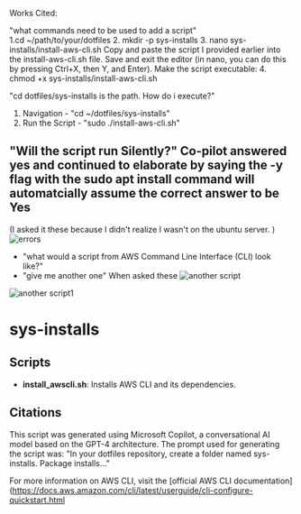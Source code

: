 Works Cited:


"what commands need to be used to add a script"   
1.cd ~/path/to/your/dotfiles
2. mkdir -p sys-installs
3. nano sys-installs/install-aws-cli.sh
Copy and paste the script I provided earlier into the install-aws-cli.sh file.
Save and exit the editor (in nano, you can do this by pressing Ctrl+X, then Y, and Enter).
Make the script executable:
4. chmod +x sys-installs/install-aws-cli.sh

"cd dotfiles/sys-installs is the path. How do i execute?"
1. Navigation - "cd ~/dotfiles/sys-installs"
2. Run the Script -  "sudo ./install-aws-cli.sh"

"Will the script run Silently?"
Co-pilot answered yes and continued to elaborate by saying the -y flag with the sudo apt install command will automatcially assume the correct answer to be Yes
---------------------------------------------------------------------------------------------------------------
(I asked it these because I didn't realize I wasn't on the ubuntu server. )
![errors](https://github.com/user-attachments/assets/c2a75057-be5e-4ce8-a733-6b2774400418)

- "what would a script from AWS Command Line Interface (CLI) look like?"
- "give me another one"
When asked these
![another script](https://github.com/user-attachments/assets/332b378f-90c8-4450-a7d3-751229d05521)

![another script1](https://github.com/user-attachments/assets/1d639c5d-8ac1-47db-9aad-aa65dad0eb03)

# sys-installs



## Scripts
- **install_awscli.sh**: Installs AWS CLI and its dependencies.

## Citations
This script was generated using Microsoft Copilot, a conversational AI model based on the GPT-4 architecture. The prompt used for generating the script was:
"In your dotfiles repository, create a folder named sys-installs. Package installs..."

For more information on AWS CLI, visit the [official AWS CLI documentation](https://docs.aws.amazon.com/cli/latest/userguide/cli-configure-quickstart.html
